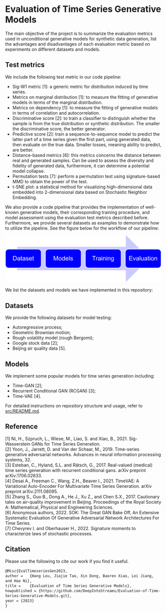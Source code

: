 # Evaluation of Time Series Generative Models

The main objective of the project is to summarize the evaluation metrics used in unconditional generative models for synthetic data generation, list the advantages and disadvantages of each evaluation metric based on experiments on different datasets and models. 


## Test metrics
We include the following test metric in our code pipeline:
- Sig-W1 metric [1]: a generic metric for distribution induced by time series.  
- Metrics on marginal distribution [1]: to measure the fitting of generative models in terms of the marginal distribution.  
- Metrics on dependency [1]: to measure the fitting of generative models in terms of correlation and autocorrelation.  
- Discriminative score [2]: to train a classifier to distinguish whether the sample is from the true distribution or synthetic distribution. The smaller the discriminative score, the better generator.  
- Predictive score [2]: train a sequence-to-sequence model to predict the latter part of a time series given the first part, using generated data, then evaluate on the true data. Smaller losses, meaning ability to predict, are better.  
- Distance-based metrics [6]: this metrics concerns the distance between real and generated samples. Can be used to assess the diversity and fidelity of generated data, furthermore, it can determine a potential model collapse.
- Permutation tests [7]: perform a permutation test using signature-based MMD to obtain the power of the test.
- t-SNE plot: a statistical method for visualizing high-dimensional data embedded into 2-dimensional data based on Stochastic Neighbor Embedding.


We also provide a code pipeline that provides the implementation of well-known generative models, their corresponding training procedure, and model assessment using the evaluation test metrics described before. Furthermore, we provide several datasets as examples to demonstrate how to utilize the pipeline. See the figure below for the workflow of our pipeline:

![Code pipeline](Pipeline.png)

We list the datasets and models we have implemented in this repository:

## Datasets
We provide the following datasets for model testing:
- Autoregressive process;
- Geometric Brownian motion;
- Rough volatility model (rough Bergomi);
- Google stock data [2];
- Beijing air quality data [5].

## Models
We implement some popular models for time series generation including:
- Time-GAN [2];
- Recurrent Conditional GAN (RCGAN) [3];
- Time-VAE [4].

For detailed instructions on repository structure and usage, refer to [src/README.md](src/README.md).
## Reference
[1] Ni, H., Szpruch, L., Wiese, M., Liao, S. and Xiao, B., 2021. Sig-Wasserstein GANs for Time Series Generation.  
[2] Yoon, J., Jarrett, D. and Van der Schaar, M., 2019. Time-series generative adversarial networks. Advances in neural information processing systems, 32.  
[3] Esteban, C., Hyland, S.L. and Rätsch, G., 2017. Real-valued (medical) time series generation with recurrent conditional gans. arXiv preprint arXiv:1706.02633.  
[4] Desai A., Freeman C., Wang, Z.H., Beaver I., 2021. TimeVAE: A Variational Auto-Encoder For Multivariate Time Series Generation. arXiv preprint arXiv:2111.08095.  
[5] Zhang S., Guo B., Dong A., He J., Xu Z., and Chen S.X., 2017. Cautionary tales on air-quality improvement in Beijing. Proceedings of the Royal Society A: Mathematical, Physical and Engineering Sciences.  
[6] Anonymous authors, 2022. SOK: The Great GAN Bake Off, An Extensive Systematic Evaluation Of Generative Adversarial Network Architectures For Time Series.  
[7] Chevyrev I. and Oberhauser H., 2022. Signature moments to characterize laws of stochastic processes.  

## Citation
Please use the following to cite our work if you find it useful.

```
@Misc{EvalTimeseriesGen2023,
author =   {Hang Lou, Jiajie Tao, Xin Dong, Baoren Xiao, Lei Jiang, and Hao Ni},
title =    {Evaluation of Time Series Generative Models},
howpublished = {https://github.com/DeepIntoStreams/Evaluation-of-Time-Series-Generative-Models.git},
year = {2023}
}
```

